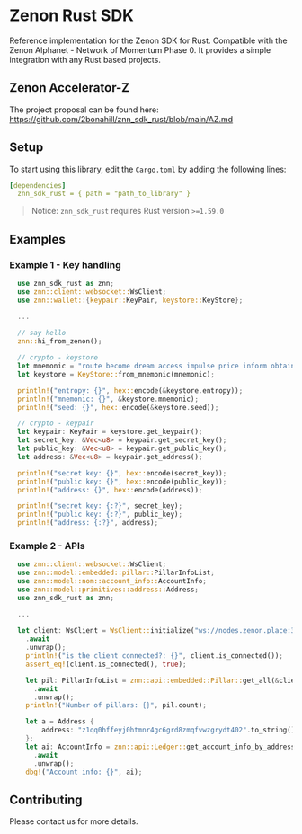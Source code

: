 # Zenon Rust SDK

Reference implementation for the Zenon SDK for Rust. Compatible with the Zenon Alphanet - Network of Momentum Phase 0. It provides a simple integration with any Rust based projects.

## Zenon Accelerator-Z 

The project proposal can be found here: https://github.com/2bonahill/znn_sdk_rust/blob/main/AZ.md

## Setup

To start using this library, edit the `Cargo.toml` by adding the following lines:

```yaml
[dependencies]
  znn_sdk_rust = { path = "path_to_library" }
```

> Notice: `znn_sdk_rust` requires Rust version `>=1.59.0`

## Examples

### Example 1 - Key handling
```rust
  use znn_sdk_rust as znn;
  use znn::client::websocket::WsClient;
  use znn::wallet::{keypair::KeyPair, keystore::KeyStore};

  ...
  
  // say hello
  znn::hi_from_zenon();

  // crypto - keystore
  let mnemonic = "route become dream access impulse price inform obtain engage ski believe awful absent pig thing vibrant possible exotic flee pepper marble rural fire fancy".to_string();
  let keystore = KeyStore::from_mnemonic(mnemonic);

  println!("entropy: {}", hex::encode(&keystore.entropy));
  println!("mnemonic: {}", &keystore.mnemonic);
  println!("seed: {}", hex::encode(&keystore.seed));

  // crypto - keypair
  let keypair: KeyPair = keystore.get_keypair();
  let secret_key: &Vec<u8> = keypair.get_secret_key();
  let public_key: &Vec<u8> = keypair.get_public_key();
  let address: &Vec<u8> = keypair.get_address();

  println!("secret key: {}", hex::encode(secret_key));
  println!("public key: {}", hex::encode(public_key));
  println!("address: {}", hex::encode(address));

  println!("secret key: {:?}", secret_key);
  println!("public key: {:?}", public_key);
  println!("address: {:?}", address);
```

### Example 2 - APIs
```rust
  use znn::client::websocket::WsClient;
  use znn::model::embedded::pillar::PillarInfoList;
  use znn::model::nom::account_info::AccountInfo;
  use znn::model::primitives::address::Address;
  use znn_sdk_rust as znn;

  ...
  
  let client: WsClient = WsClient::initialize("ws://nodes.zenon.place:35998")
    .await
    .unwrap();
    println!("is the client connected?: {}", client.is_connected());
    assert_eq!(client.is_connected(), true);

    let pil: PillarInfoList = znn::api::embedded::Pillar::get_all(&client, 1, 10)
      .await
      .unwrap();
    println!("Number of pillars: {}", pil.count);

    let a = Address {
        address: "z1qq0hffeyj0htmnr4gc6grd8zmqfvwzgrydt402".to_string(),
    };
    let ai: AccountInfo = znn::api::Ledger::get_account_info_by_address(&client, a)
      .await
      .unwrap();
    dbg!("Account info: {}", ai);
```

## Contributing

Please contact us for more details.